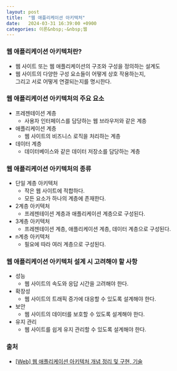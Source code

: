 ```yaml
---
layout: post
title:  "웹 애플리케이션 아키텍처"
date:   2024-03-31 16:39:00 +0900
categories: 이론&nbsp;-&nbsp;웹
---
```


### 웹 애플리케이션 아키텍처란?

- 웹 사이트 또는 웹 애플리케이션의 구조와 구성을 정의하는 설계도
- 웹 사이트의 다양한 구성 요소들이 어떻게 상호 작용하는지,  
그리고 서로 어떻게 연결되는지를 명시한다.

### 웹 애플리케이션 아키텍처의 주요 요소

- 프레젠테이션 계층
    - 사용자 인터페이스를 담당하는 웹 브라우저와 같은 계층
- 애플리케이션 계층
    - 웹 사이트의 비즈니스 로직을 처리하는 계층
- 데이터 계층
    - 데이터베이스와 같은 데이터 저장소를 담당하는 계층

### 웹 애플리케이션 아키텍처의 종류

- 단일 계층 아키텍처
    - 작은 웹 사이트에 적합하다.
    - 모든 요소가 하나의 계층에 존재한다.
- 2계층 아키텍처
    - 프레젠테이션 계층과 애플리케이션 계층으로 구성된다.
- 3계층 아키텍처
    - 프레젠테이션 계층, 애플리케이션 계층, 데이터 계층으로 구성된다.
- n계층 아키텍처
    - 필요에 따라 여러 계층으로 구성된다.

### 웹 애플리케이션 아키텍처 설계 시 고려해야 할 사항

- 성능
    - 웹 사이트의 속도와 응답 시간을 고려해야 한다.
- 확장성
    - 웹 사이트의 트래픽 증가에 대응할 수 있도록 설계해야 한다.
- 보안
    - 웹 사이트의 데이터를 보호할 수 있도록 설계해야 한다.
- 유지 관리
    - 웹 사이트를 쉽게 유지 관리할 수 있도록 설계해야 한다.

### 출처

- [[Web] 웹 애플리케이션 아키텍처 개념 정리 및 구현, 기술](https://ittrue.tistory.com/189)